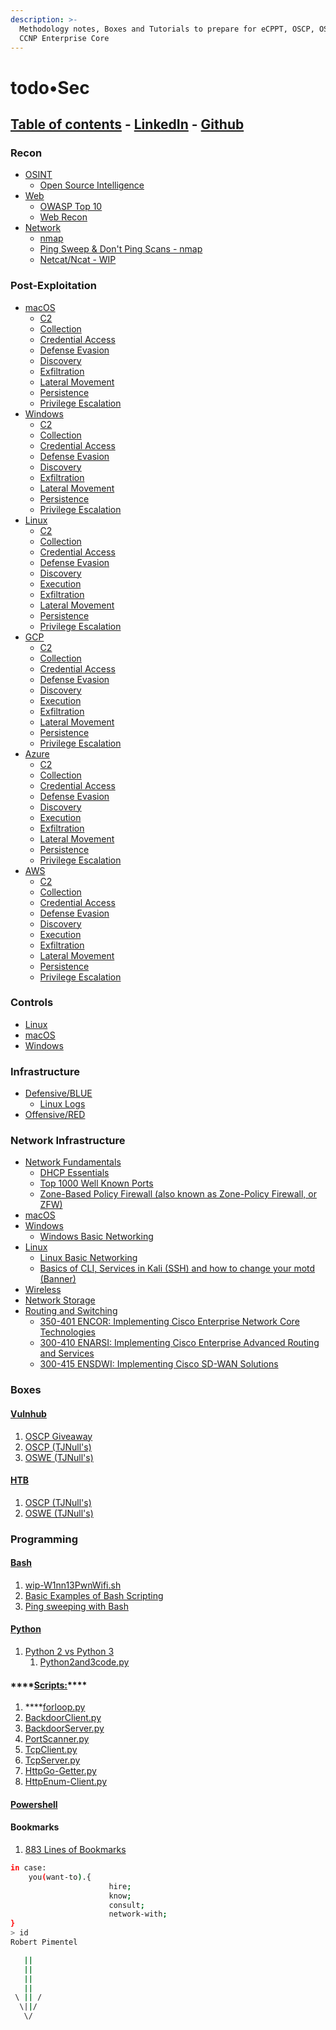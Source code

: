 ```yaml
---
description: >-
  Methodology notes, Boxes and Tutorials to prepare for eCPPT, OSCP, OSWE and
  CCNP Enterprise Core
---
```


# todo•Sec

## [Table of contents](https://www.todosec.com/) - [LinkedIn](https://linkedin.com/in/pimentelrobert1) - [Github](https://github.com/pr0b3r7)

### Recon

* [OSINT](infosec/topics/osint/)
  * [Open Source Intelligence](infosec/topics/osint/open-source-intelligence.md)
* [Web](infosec/topics/web/)
  * [OWASP Top 10](infosec/topics/web/owasp-top-10.md)
  * [Web Recon](infosec/topics/web/web-recon.md)
* [Network](infosec/topics/network-sec/)
  * [nmap](infosec/topics/network-sec/nmap.md)
  * [Ping Sweep & Don't Ping Scans - nmap](infosec/topics/network-sec/ping-sweep-and-dont-ping-scans-nmap.md)
  * [Netcat/Ncat - WIP](infosec/topics/network-sec/netcat-ncat-wip.md)

### Post-Exploitation

* [macOS](infosec/topics/post-exploitation/macos/)
  * [C2](infosec/topics/post-exploitation/macos/c2.md)
  * [Collection](infosec/topics/post-exploitation/macos/collection.md)
  * [Credential Access](infosec/topics/post-exploitation/macos/credential-access.md)
  * [Defense Evasion](infosec/topics/post-exploitation/macos/defense-evasion.md)
  * [Discovery](infosec/topics/post-exploitation/macos/discovery.md)
  * [Exfiltration](infosec/topics/post-exploitation/macos/exfiltration.md)
  * [Lateral Movement](infosec/topics/post-exploitation/macos/lateral-movement.md)
  * [Persistence](infosec/topics/post-exploitation/macos/persistence.md)
  * [Privilege Escalation](infosec/topics/post-exploitation/macos/privilege-escalation.md)
* [Windows](infosec/topics/post-exploitation/windows/)
  * [C2](infosec/topics/post-exploitation/windows/c2.md)
  * [Collection](infosec/topics/post-exploitation/windows/collection.md)
  * [Credential Access](infosec/topics/post-exploitation/windows/credential-access.md)
  * [Defense Evasion](infosec/topics/post-exploitation/windows/defense-evasion.md)
  * [Discovery](infosec/topics/post-exploitation/windows/discovery.md)
  * [Exfiltration](infosec/topics/post-exploitation/windows/exfiltration.md)
  * [Lateral Movement](infosec/topics/post-exploitation/windows/lateral-movement.md)
  * [Persistence](infosec/topics/post-exploitation/windows/persistence.md)
  * [Privilege Escalation](infosec/topics/post-exploitation/windows/privilege-escalation.md)
* [Linux](infosec/topics/post-exploitation/linux/)
  * [C2](infosec/topics/post-exploitation/linux/c2.md)
  * [Collection](infosec/topics/post-exploitation/linux/collection.md)
  * [Credential Access](infosec/topics/post-exploitation/linux/credential-access.md)
  * [Defense Evasion](infosec/topics/post-exploitation/linux/defense-evasion.md)
  * [Discovery](infosec/topics/post-exploitation/linux/discovery.md)
  * [Execution](infosec/topics/post-exploitation/linux/execution.md)
  * [Exfiltration](infosec/topics/post-exploitation/linux/exfiltration.md)
  * [Lateral Movement](infosec/topics/post-exploitation/linux/lateral-movement.md)
  * [Persistence](infosec/topics/post-exploitation/linux/persistence.md)
  * [Privilege Escalation](infosec/topics/post-exploitation/linux/privilege-escalation.md)
* [GCP](infosec/topics/post-exploitation/gcp/)
  * [C2](infosec/topics/post-exploitation/gcp/c2.md)
  * [Collection](infosec/topics/post-exploitation/gcp/collection.md)
  * [Credential Access](infosec/topics/post-exploitation/gcp/credential-access.md)
  * [Defense Evasion](infosec/topics/post-exploitation/gcp/defense-evasion.md)
  * [Discovery](infosec/topics/post-exploitation/gcp/discovery.md)
  * [Execution](infosec/topics/post-exploitation/gcp/execution.md)
  * [Exfiltration](infosec/topics/post-exploitation/gcp/exfiltration.md)
  * [Lateral Movement](infosec/topics/post-exploitation/gcp/lateral-movement.md)
  * [Persistence](infosec/topics/post-exploitation/gcp/persistence.md)
  * [Privilege Escalation](infosec/topics/post-exploitation/gcp/privilege-escalation.md)
* [Azure](infosec/topics/post-exploitation/azure/)
  * [C2](infosec/topics/post-exploitation/azure/c2.md)
  * [Collection](infosec/topics/post-exploitation/azure/collection.md)
  * [Credential Access](infosec/topics/post-exploitation/azure/credentialaccess.md)
  * [Defense Evasion](infosec/topics/post-exploitation/azure/defense-evasion.md)
  * [Discovery](infosec/topics/post-exploitation/azure/discovery.md)
  * [Execution](infosec/topics/post-exploitation/azure/execution.md)
  * [Exfiltration](infosec/topics/post-exploitation/azure/exfiltration.md)
  * [Lateral Movement](infosec/topics/post-exploitation/azure/lateral-movement.md)
  * [Persistence](infosec/topics/post-exploitation/azure/persistence.md)
  * [Privilege Escalation](infosec/topics/post-exploitation/azure/privilege-escalation.md)
* [AWS](infosec/topics/post-exploitation/aws/)
  * [C2](infosec/topics/post-exploitation/aws/c2.md)
  * [Collection](infosec/topics/post-exploitation/aws/collection.md)
  * [Credential Access](infosec/topics/post-exploitation/aws/credential-access.md)
  * [Defense Evasion](infosec/topics/post-exploitation/aws/defense-evasion.md)
  * [Discovery](infosec/topics/post-exploitation/aws/discovery.md)
  * [Execution](infosec/topics/post-exploitation/aws/execution.md)
  * [Exfiltration](infosec/topics/post-exploitation/aws/exfiltration.md)
  * [Lateral Movement](infosec/topics/post-exploitation/aws/lateral-movement.md)
  * [Persistence](infosec/topics/post-exploitation/aws/persistence.md)
  * [Privilege Escalation](infosec/topics/post-exploitation/aws/privilege-escalation.md)

### Controls

* [Linux](infosec/topics/controls/linux/)
* [macOS](infosec/topics/controls/macos/)
* [Windows](infosec/topics/controls/windows/)

### Infrastructure

* [Defensive/BLUE](infosec/topics/infrastructure/defensive-blue/)
  * [Linux Logs](infosec/topics/infrastructure/defensive-blue/linux-logs.md)
* [Offensive/RED](infosec/topics/infrastructure/offensive-red/)

### Network Infrastructure

* [Network Fundamentals](network-and-systems/topics/network/)
  * [DHCP Essentials](network-and-systems/topics/network/dhcp.md)
  * [Top 1000 Well Known Ports](network-and-systems/topics/network/top-1000-well-known-ports.md)
  * [Zone-Based Policy Firewall \(also known as Zone-Policy Firewall, or ZFW\)](network-and-systems/topics/network/zone-based-policy-firewall-also-known-as-zone-policy-firewall-or-zfw.md)
* [macOS](network-and-systems/topics/macos/)
* [Windows](network-and-systems/topics/windows/)
  * [Windows Basic Networking](network-and-systems/topics/windows/windows-basic-networking.md)
* [Linux](network-and-systems/topics/linux/)
  * [Linux Basic Networking](network-and-systems/topics/linux/linux-basic-networking.md)
  * [Basics of CLI, Services in Kali \(SSH\) and how to change your motd \(Banner\)](network-and-systems/topics/linux/basics-of-cli-services-in-kali-ssh.md)
* [Wireless](network-and-systems/topics/network/wireless.md)
* [Network Storage](network-and-systems/topics/network/network-storage.md)
* [Routing and Switching](network-and-systems/topics/network/routing-and-switching/)
  * [350-401 ENCOR: Implementing Cisco Enterprise Network Core Technologies](network-and-systems/topics/network/routing-and-switching/350-401-encor-implementing-cisco-enterprise-network-core-technologies/)
  * [300-410 ENARSI: Implementing Cisco Enterprise Advanced Routing and Services](network-and-systems/topics/network/routing-and-switching/300-410-enarsi-implementing-cisco-enterprise-advanced-routing-and-services.md)
  * [300-415 ENSDWI: Implementing Cisco SD-WAN Solutions](network-and-systems/topics/network/routing-and-switching/300-415-ensdwi-implementing-cisco-sd-wan-solutions.md)

### Boxes

#### [Vulnhub](infosec/topics/boxes/vulnhub/)

1. [OSCP Giveaway](infosec/topics/boxes/vulnhub/oscp-giveaway.md)
2. [OSCP \(TJNull's\)](infosec/topics/boxes/vulnhub/oscp-tjnull/)
3. [OSWE \(TJNull's\)](infosec/topics/boxes/vulnhub/oswe-tjnulls/)

#### [HTB](infosec/topics/boxes/htb/)

1. [OSCP \(TJNull's\)](infosec/topics/boxes/htb/htb-oscp--tjnull/)
2. [OSWE \(TJNull's\)](infosec/topics/boxes/htb/htb-oswe-tjnull/)

### Programming

#### [Bash](network-and-systems/topics/code/code-bash/)

1. [wip-W1nn13PwnWifi.sh](network-and-systems/topics/code/code-bash/wip-w1nn13pwnwifi.sh.md)
2. [Basic Examples of Bash Scripting](network-and-systems/topics/code/code-bash/basic-examples-of-bash-scripting.md)
3. [Ping sweeping with Bash](network-and-systems/topics/code/code-bash/ping-sweeping-with-bash.md)

#### [Python](network-and-systems/topics/code/code-python/)

1. [Python 2 vs Python 3](network-and-systems/topics/code/code-python/language-fundamentals-series/python-2-vs-python-3-wip/)
   1. [Python2and3code.py](network-and-systems/topics/code/code-python/language-fundamentals-series/python-2-vs-python-3-wip/python2and3code.py.md)

#### \*\*\*\*[**Scripts:**](network-and-systems/topics/code/code-python/scripts/)\*\*\*\*

1. \*\*\*\*[forloop.py](network-and-systems/topics/code/code-python/scripts/forloop.py.md)
2. [BackdoorClient.py](network-and-systems/topics/code/code-python/scripts/backdoorclient.py.md)
3. [BackdoorServer.py](network-and-systems/topics/code/code-python/scripts/backdoorserver.py.md)
4. [PortScanner.py](network-and-systems/topics/code/code-python/scripts/portscanner.py.md)
5. [TcpClient.py](network-and-systems/topics/code/code-python/scripts/tcpclient.py.md)
6. [TcpServer.py](network-and-systems/topics/code/code-python/scripts/tcpserver.py.md)
7. [HttpGo-Getter.py](network-and-systems/topics/code/code-python/scripts/httpgo-getter.py.md)
8. [HttpEnum-Client.py](network-and-systems/topics/code/code-python/scripts/httpenum-client.py.md)

#### [Powershell](network-and-systems/topics/code/code-powershell.md)

#### Bookmarks

1. [883 Lines of Bookmarks](bookmarks/883-lines-of-bookmarks.md)

```bash
in case:
    you(want-to).{
                      hire;
                      know;
                      consult;
                      network-with;
}
> id
Robert Pimentel 

   ||
   ||
   ||
   ||
 \ || /
  \||/
   \/
```

